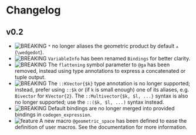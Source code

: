 # Changelog

## v0.2

- ![BREAKING][badge-breaking] `*` no longer aliases the geometric product by default `⟑` (`\wedgedot`).
- ![BREAKING][badge-breaking] `VariableInfo` has been renamed `Bindings` for better clarity.
- ![BREAKING][badge-breaking] The `flattening` symbol parameter to `@ga` has been removed, instead using type annotations to express a concatenated or tuple output.
- ![BREAKING][badge-breaking] The `::KVector{$k}` type annotation is no longer supported; instead, prefer using `::$k` or (if `k` is small enough) one of its aliases, e.g. `Bivector` for `KVector{2}`. The `::Multivector{$k, $l, ...}` syntax is also no longer supported; use the `::($k, $l, ...)` syntax instead.
- ![BREAKING][badge-breaking] Default bindings are no longer merged into provided bindings in `codegen_expression`.
- ![feature][badge-feature] A new macro `@geometric_space` has been defined to ease the definition of user macros. See the documentation for more information.

[badge-breaking]: https://img.shields.io/badge/BREAKING-red.svg
[badge-deprecation]: https://img.shields.io/badge/deprecation-orange.svg
[badge-feature]: https://img.shields.io/badge/feature-green.svg
[badge-enhancement]: https://img.shields.io/badge/enhancement-blue.svg
[badge-bugfix]: https://img.shields.io/badge/bugfix-purple.svg
[badge-security]: https://img.shields.io/badge/security-black.svg
[badge-experimental]: https://img.shields.io/badge/experimental-lightgrey.svg
[badge-maintenance]: https://img.shields.io/badge/maintenance-gray.svg

<!--
# Badges (reused from the CHANGELOG.md of Documenter.jl)

![BREAKING][badge-breaking]
![Deprecation][badge-deprecation]
![Feature][badge-feature]
![Enhancement][badge-enhancement]
![Bugfix][badge-bugfix]
![Security][badge-security]
![Experimental][badge-experimental]
![Maintenance][badge-maintenance]

-->
